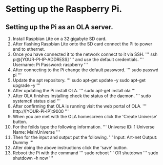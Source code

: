 # Setting up the Raspberry Pi.
## Setting up the Pi as an OLA server.
1. Install Raspbian Lite on a 32 gigabyte SD card.
2. After flashing Raspbian Lite onto the SD card connect the Pi to power and to ethernet.
3. Once you have connected it to the network connect to it via SSH.
'''
ssh pi@[YOUR-PI-IP-ADDRESS]
'''
and use the default credentials.
'''
Username: Pi
Password: raspberry
'''
4. After connecting to the Pi change the default password.
'''
sudo passwd pi
'''
5. Update the apt repository.
'''
sudo apt-get update -y
sudo apt-get upgrade -y
'''
6. After updating the Pi install OLA.
'''
sudo apt-get install ola
'''
7. After OLA finishes installing check the status of the daemon.
'''
sudo systemctl status olad
'''
8. After confirming that OLA is running visit the web portal of OLA.
'''
http://[YOUR-Pi-IP]:9000
'''
9. When you are met with the OLA homescreen click the 'Create Universe' button.
10. For the feilds type the following information.
'''
Universe ID: 1
Universe Name: MainUniverse
'''
11. Then for the input and output put the following.
'''
Input: Art-net
Output: Dummy
'''
12. After doing the above instructions click the 'save' button.
13. Reboot the Pi with the command
'''
sudo reboot
'''
OR shutdown
'''
sudo shutdown -h now
'''
